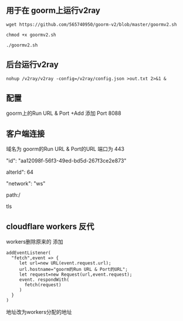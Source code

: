 ## 用于在 goorm上运行v2ray 
```shell
wget https://github.com/565740950/goorm-v2/blob/master/goormv2.sh

chmod +x goormv2.sh

./goormv2.sh
```
## 后台运行v2ray

```shell
nohup /v2ray/v2ray -config=/v2ray/config.json >out.txt 2>&1 &
```
## 配置
goorm上的Run URL & Port +Add 添加 Port 8088 
## 客户端连接
域名为
goorm的Run URL & Port的URL
端口为 443

"id": "aa12098f-56f3-49ed-bd5d-267f3ce2e873"

alterId": 64

"network": "ws"

path:/

tls

## cloudflare workers 反代
workers删除原来的 添加
```shell
addEventListener(
  "fetch",event => {
     let url=new URL(event.request.url);
     url.hostname="goorm的Run URL & Port的URL";
     let request=new Request(url,event.request);
     event. respondWith(
       fetch(request)
     )
  }
)
```
地址改为workers分配的地址 
